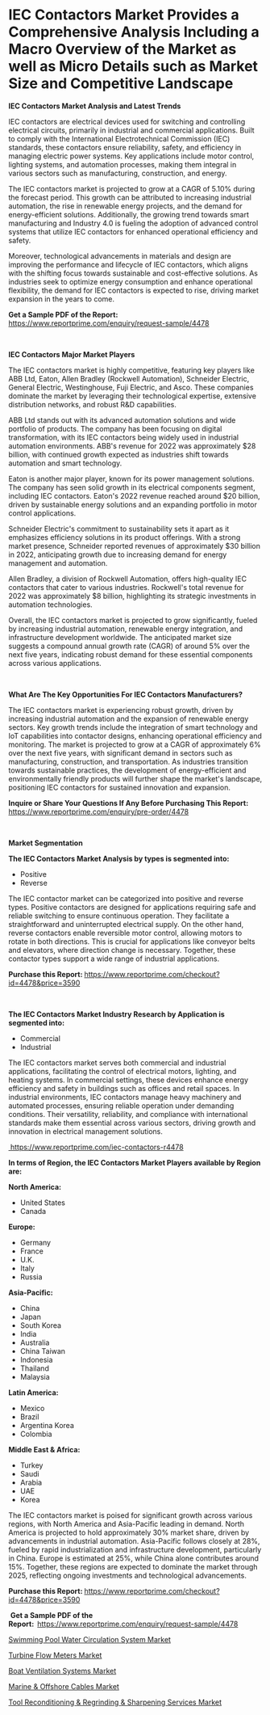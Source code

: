 <p><h1>IEC Contactors Market Provides a Comprehensive Analysis Including a Macro Overview of the Market as well as Micro Details such as Market Size and Competitive Landscape</h1></p><p><strong>IEC Contactors Market Analysis and Latest Trends</strong></p>
<p><p>IEC contactors are electrical devices used for switching and controlling electrical circuits, primarily in industrial and commercial applications. Built to comply with the International Electrotechnical Commission (IEC) standards, these contactors ensure reliability, safety, and efficiency in managing electric power systems. Key applications include motor control, lighting systems, and automation processes, making them integral in various sectors such as manufacturing, construction, and energy.</p><p>The IEC contactors market is projected to grow at a CAGR of 5.10% during the forecast period. This growth can be attributed to increasing industrial automation, the rise in renewable energy projects, and the demand for energy-efficient solutions. Additionally, the growing trend towards smart manufacturing and Industry 4.0 is fueling the adoption of advanced control systems that utilize IEC contactors for enhanced operational efficiency and safety.</p><p>Moreover, technological advancements in materials and design are improving the performance and lifecycle of IEC contactors, which aligns with the shifting focus towards sustainable and cost-effective solutions. As industries seek to optimize energy consumption and enhance operational flexibility, the demand for IEC contactors is expected to rise, driving market expansion in the years to come.</p></p>
<p><strong>Get a Sample PDF of the Report:&nbsp;</strong> <a href="https://www.reportprime.com/enquiry/request-sample/4478">https://www.reportprime.com/enquiry/request-sample/4478</a></p>
<p>&nbsp;</p>
<p><strong>IEC Contactors Major Market Players</strong></p>
<p><p>The IEC contactors market is highly competitive, featuring key players like ABB Ltd, Eaton, Allen Bradley (Rockwell Automation), Schneider Electric, General Electric, Westinghouse, Fuji Electric, and Asco. These companies dominate the market by leveraging their technological expertise, extensive distribution networks, and robust R&D capabilities.</p><p>ABB Ltd stands out with its advanced automation solutions and wide portfolio of products. The company has been focusing on digital transformation, with its IEC contactors being widely used in industrial automation environments. ABB's revenue for 2022 was approximately $28 billion, with continued growth expected as industries shift towards automation and smart technology.</p><p>Eaton is another major player, known for its power management solutions. The company has seen solid growth in its electrical components segment, including IEC contactors. Eaton's 2022 revenue reached around $20 billion, driven by sustainable energy solutions and an expanding portfolio in motor control applications.</p><p>Schneider Electric's commitment to sustainability sets it apart as it emphasizes efficiency solutions in its product offerings. With a strong market presence, Schneider reported revenues of approximately $30 billion in 2022, anticipating growth due to increasing demand for energy management and automation.</p><p>Allen Bradley, a division of Rockwell Automation, offers high-quality IEC contactors that cater to various industries. Rockwell's total revenue for 2022 was approximately $8 billion, highlighting its strategic investments in automation technologies.</p><p>Overall, the IEC contactors market is projected to grow significantly, fueled by increasing industrial automation, renewable energy integration, and infrastructure development worldwide. The anticipated market size suggests a compound annual growth rate (CAGR) of around 5% over the next five years, indicating robust demand for these essential components across various applications.</p></p>
<p>&nbsp;</p>
<p><strong>What Are The Key Opportunities For IEC Contactors Manufacturers?</strong></p>
<p><p>The IEC contactors market is experiencing robust growth, driven by increasing industrial automation and the expansion of renewable energy sectors. Key growth trends include the integration of smart technology and IoT capabilities into contactor designs, enhancing operational efficiency and monitoring. The market is projected to grow at a CAGR of approximately 6% over the next five years, with significant demand in sectors such as manufacturing, construction, and transportation. As industries transition towards sustainable practices, the development of energy-efficient and environmentally friendly products will further shape the market's landscape, positioning IEC contactors for sustained innovation and expansion.</p></p>
<p><strong>Inquire or Share Your Questions If Any Before Purchasing This Report:</strong> <a href="https://www.reportprime.com/enquiry/pre-order/4478">https://www.reportprime.com/enquiry/pre-order/4478</a></p>
<p>&nbsp;</p>
<p><strong>Market Segmentation</strong></p>
<p><strong>The IEC Contactors Market Analysis by types is segmented into:</strong></p>
<p><ul><li>Positive</li><li>Reverse</li></ul></p>
<p><p>The IEC contactor market can be categorized into positive and reverse types. Positive contactors are designed for applications requiring safe and reliable switching to ensure continuous operation. They facilitate a straightforward and uninterrupted electrical supply. On the other hand, reverse contactors enable reversible motor control, allowing motors to rotate in both directions. This is crucial for applications like conveyor belts and elevators, where direction change is necessary. Together, these contactor types support a wide range of industrial applications.</p></p>
<p><strong>Purchase this Report:&nbsp;</strong><a href="https://www.reportprime.com/checkout?id=4478&price=3590">https://www.reportprime.com/checkout?id=4478&price=3590</a></p>
<p>&nbsp;</p>
<p><strong>The IEC Contactors Market Industry Research by Application is segmented into:</strong></p>
<p><ul><li>Commercial</li><li>Industrial</li></ul></p>
<p><p>The IEC contactors market serves both commercial and industrial applications, facilitating the control of electrical motors, lighting, and heating systems. In commercial settings, these devices enhance energy efficiency and safety in buildings such as offices and retail spaces. In industrial environments, IEC contactors manage heavy machinery and automated processes, ensuring reliable operation under demanding conditions. Their versatility, reliability, and compliance with international standards make them essential across various sectors, driving growth and innovation in electrical management solutions.</p></p>
<p><a href="https://www.reportprime.com/iec-contactors-r4478">&nbsp;https://www.reportprime.com/iec-contactors-r4478</a></p>
<p><strong>In terms of Region, the IEC Contactors Market Players available by Region are:</strong></p>
<p>
    <p> <strong> North America: </strong>
        <ul>
            <li>United States</li>
            <li>Canada</li>
        </ul>
        </p> 
    <p> <strong> Europe: </strong>
        <ul>
            <li>Germany</li>
            <li>France</li>
            <li>U.K.</li>
            <li>Italy</li>
            <li>Russia</li>
        </ul>
        </p> 
    <p> <strong> Asia-Pacific: </strong>
        <ul>
            <li>China</li>
            <li>Japan</li>
            <li>South Korea</li>
            <li>India</li>
            <li>Australia</li>
            <li>China Taiwan</li>
            <li>Indonesia</li>
            <li>Thailand</li>
            <li>Malaysia</li>
        </ul>
        </p> 
    <p> <strong> Latin America: </strong>
        <ul>
            <li>Mexico</li>
            <li>Brazil</li>
            <li>Argentina Korea</li>
            <li>Colombia</li>
        </ul>
        </p> 
    <p> <strong> Middle East & Africa: </strong>
        <ul>
            <li>Turkey</li>
            <li>Saudi</li>
            <li>Arabia</li>
            <li>UAE</li>
            <li>Korea</li>
        </ul>
    </p>
    </p>
<p><p>The IEC contactors market is poised for significant growth across various regions, with North America and Asia-Pacific leading in demand. North America is projected to hold approximately 30% market share, driven by advancements in industrial automation. Asia-Pacific follows closely at 28%, fueled by rapid industrialization and infrastructure development, particularly in China. Europe is estimated at 25%, while China alone contributes around 15%. Together, these regions are expected to dominate the market through 2025, reflecting ongoing investments and technological advancements.</p></p>
<p><strong>Purchase this Report: </strong><a href="https://www.reportprime.com/checkout?id=4478&price=3590">https://www.reportprime.com/checkout?id=4478&price=3590</a></p>
<p>&nbsp;<strong>Get a Sample PDF of the Report:&nbsp;&nbsp;</strong><a href="https://www.reportprime.com/enquiry/request-sample/4478">https://www.reportprime.com/enquiry/request-sample/4478</a></p>
<p><strong></strong></p>
<p><p><a href="https://www.linkedin.com/pulse/swimming-pool-water-circulation-system-market-industry-9r80c?trackingId=0ASy8OMFRcSXZ2Vi8vB6lA%3D%3D">Swimming Pool Water Circulation System Market</a></p><p><a href="https://www.linkedin.com/pulse/emerging-opportunities-challenges-global-turbine-flow-scfdc?trackingId=7hH8ueRjTAqQMZ%2Fe2eM85A%3D%3D">Turbine Flow Meters Market</a></p><p><a href="https://www.linkedin.com/pulse/strategic-insights-global-boat-ventilation-systems-market-iz0fc?trackingId=w9%2BMv3BwRVCvo1TyAOxQ4w%3D%3D">Boat Ventilation Systems Market</a></p><p><a href="https://issuu.com/reportprime-2/docs/marine-offshore-cables-market-size-_90e5bea2ee056e">Marine & Offshore Cables Market</a></p><p><a href="https://issuu.com/reportprime-2/docs/tool-reconditioning-regrinding-shar_32f28ffdd8575b">Tool Reconditioning & Regrinding & Sharpening Services Market</a></p></p>